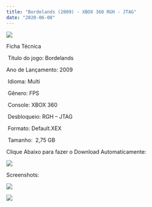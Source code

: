 ```yaml
---
title: "Bordelands (2009) - XBOX 360 RGH - JTAG"
date: "2020-06-08"
---
```


![](https://1.bp.blogspot.com/-bvYDTIE72zs/Xt2fpzDgkKI/AAAAAAAAK0M/pJBDILJ1zU4nYroCAPvBpbknG_eAn-UaACK4BGAsYHg/Screenshot_1.png)

Ficha Técnica

 Titulo do jogo: Bordelands

Ano de Lançamento: 2009

 Idioma: Multi

 Gênero: FPS

 Console: XBOX 360

 Desbloqueio: RGH – JTAG

 Formato: Default.XEX

 Tamanho:  2,75 GB

Clique Abaixo para fazer o Download Automaticamente:

[![](https://1.bp.blogspot.com/-eNerQjlxWXg/Xsyoy1YwxPI/AAAAAAAAG8o/qs-0XGNQDR4jSn0uGinE3EzKZZ6GoZnEACPcBGAYYCw/s1600/LINK1.png)](https://zee.gl/sKTnWH)

Screenshots:

[![](https://1.bp.blogspot.com/-umjH4Hkm2LQ/Xt2fpepasEI/AAAAAAAAK0I/aif8lterp0kNa4xvbvYTfhEoEkotLAOoQCK4BGAsYHg/w400-h225/maxresdefault.jpg)](https://1.bp.blogspot.com/-umjH4Hkm2LQ/Xt2fpepasEI/AAAAAAAAK0I/aif8lterp0kNa4xvbvYTfhEoEkotLAOoQCK4BGAsYHg/s1280/maxresdefault.jpg)

![](https://1.bp.blogspot.com/-4hWsYdAUZ7Q/Xt2fo05ARHI/AAAAAAAAK0E/1Ou1IVoVHGMojCHH1hZ-MVXvV2OOumxDgCK4BGAsYHg/w400-h225/maxresdefault{40dcdfd0a3f176073d713beaee4fcd56db243ec708877a2e730ba987ecd6f1ab}2B{40dcdfd0a3f176073d713beaee4fcd56db243ec708877a2e730ba987ecd6f1ab}25281{40dcdfd0a3f176073d713beaee4fcd56db243ec708877a2e730ba987ecd6f1ab}2529.jpg)
